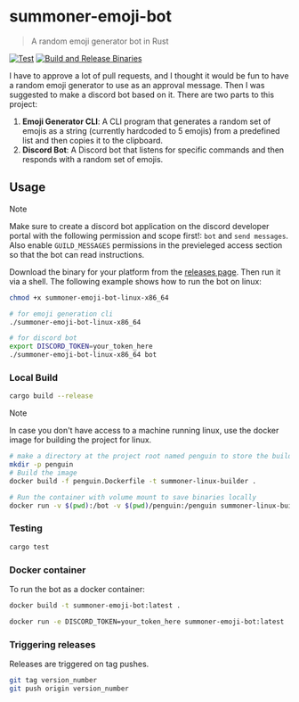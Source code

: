 # summoner-emoji-bot

> A random emoji generator bot in Rust


[![Test](https://github.com/ShawonAshraf/summoner-emoji-bot/actions/workflows/test.yml/badge.svg)](https://github.com/ShawonAshraf/summoner-emoji-bot/actions/workflows/test.yml)
[![Build and Release Binaries](https://github.com/ShawonAshraf/summoner-emoji-bot/actions/workflows/release.yml/badge.svg)](https://github.com/ShawonAshraf/summoner-emoji-bot/actions/workflows/release.yml)

I have to approve a lot of pull requests, and I thought it would be fun to have a random emoji generator to use as an
approval message. Then I was suggested to make a discord bot based on it. There are two parts to this project:

1. **Emoji Generator CLI**: A CLI program that generates a random set of emojis as a string (currently hardcoded to 5
   emojis) from a predefined list and then copies it to the
   clipboard.
2. **Discord Bot**: A Discord bot that listens for specific commands and then responds with a random set of emojis.

## Usage

> [!NOTE]
> Make sure to create a discord bot application on the discord developer portal with the following permission and scope
> first!:
> `bot` and `send messages`. Also enable `GUILD_MESSAGES` permissions in the previeleged access section so that the bot
> can read
> instructions.


Download the binary for your platform from
the [releases page](https://github.com/ShawonAshraf/summoner-emoji-bot/releases/).
Then run it via a shell. The following example shows how to run the bot on linux:

```bash
chmod +x summoner-emoji-bot-linux-x86_64

# for emoji generation cli
./summoner-emoji-bot-linux-x86_64

# for discord bot
export DISCORD_TOKEN=your_token_here
./summoner-emoji-bot-linux-x86_64 bot
```

### Local Build

```bash
cargo build --release
```

> [!NOTE]
> In case you don't have access to a machine running linux, use the docker image for building the project for linux.

```bash
# make a directory at the project root named penguin to store the build
mkdir -p penguin
# Build the image
docker build -f penguin.Dockerfile -t summoner-linux-builder .

# Run the container with volume mount to save binaries locally
docker run -v $(pwd):/bot -v $(pwd)/penguin:/penguin summoner-linux-build
```

### Testing

```bash
cargo test
```

### Docker container

To run the bot as a docker container:

```bash
docker build -t summoner-emoji-bot:latest .

docker run -e DISCORD_TOKEN=your_token_here summoner-emoji-bot:latest
```

### Triggering releases

Releases are triggered on tag pushes.

```bash
git tag version_number
git push origin version_number
```
